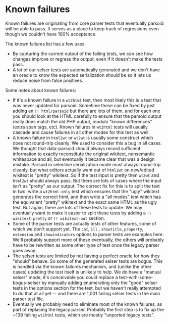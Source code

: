 # Known failures

Known failures are originating from core parser tests that eventually parsoid will be able to pass.
It serves as a place to keep track of regressions even though we couldn't have 100% acceptance.

The known failures list has a few uses.

- By capturing the current output of the failing tests, we can see how changes improve or regress the output,
  even if it doesn't make the tests pass.
- A lot of our selser tests are automatically generated and we don't have an oracle to know the expected
  serialization should be so it lets us reduce noise from false positives.

Some notes about known failures:

- If it's a known failure in a `wt2html` test, then most likely this is a test that was never updated for parsoid.
  Sometime these can be fixed by just adding an `!! html/parsoid` but there are lots of them, and for each one you
  should look at the HTML carefully to ensure that the parsoid output really does match the old PHP output, modulo
  "known differences" (extra span tags, etc). Known failures in `wt2html` tests will usually cascade and cause
  failures in all other modes for this test as well.
- A known failure in `html2wt` or `wt2wt` is usually some construct which does not round-trip cleanly.
  We used to consider this a bug in all cases. We thought that data-parsoid should always record sufficient information
  to exactly reconstitute the original wikitext, nonsemantic whitespace and all, but eventually it became clear
  that was a design mistake. Parsoid in selective serialization mode must always round-trip cleanly, but what
  editors actually want out of `html2wt` on new/edited wikitext is "pretty" wikitext. So if the test input is pretty
  then `wt2wt` and `html2wt` should always pass. But there are lots of cases where the input isn't as "pretty" as
  our output. The correct fix for this is to split the test in two: write a `wt2html-only` test which ensures that
  the "ugly" wikitext generates the correct html, and then write a "all modes" test which has the equivalent "pretty"
  wikitext and the exact same HTML as the ugly test. But again, there are lots of these tests to update. We may
  eventually want to make it easier to split these tests by adding a `!! wikitext-pretty` or `!! wikitext-out` section.
- Some of the parser tests are actually tests of other features, some of which we don't support yet.
  The `cat`, `ill` , `showtitle`, `property`, `extension` and `showindicators` options to parser tests are examples here.
  We'll probably support more of these eventually, the others will probably have to be rewritten as some other type of
  test once the legacy parser goes away.
- The selser tests are limited by not having a perfect oracle for how they "should" behave. So some of the generated
  selser tests are bogus. This is handled via the known failures mechanism, and (unlike the other cases) updating
  the test itself is unlikely to help. We do have a "manual selser" mode; it's conceivable you could replace a
  test-with-some-bogus-selser by manually adding enumerating only the "good" selser tests in the options section for
  the test, but we haven't really attempted to do that at all yet -- and there are 1,001 failing selser tests
  in the main parser test file.
- Eventually we probably need to eliminate most of the known failures, as part of replacing the legacy parser.
  Probably the first step is to fix up the ~138 failing `wt2html` tests, which are mostly "unported legacy tests".
